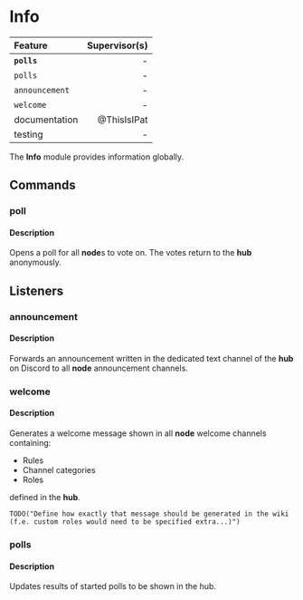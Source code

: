 # Info
    
| Feature          | Supervisor(s) |
|:---------------- | -------------:|
| **``polls``**    | - |
| ``polls``        | - |
| ``announcement`` | - |
| ``welcome``      | - |
| documentation    | @ThisIsIPat   |
| testing          | - |


The **Info** module provides information globally.

## Commands

### poll

#### Description

Opens a poll for all **node**s to vote on.
The votes return to the **hub** anonymously.


## Listeners

### announcement

#### Description

Forwards an announcement written in the dedicated text channel of the **hub** on Discord to all **node** announcement channels.


### welcome

#### Description

Generates a welcome message shown in all **node** welcome channels containing:

- Rules
- Channel categories
- Roles

defined in the **hub**.

```
TODO("Define how exactly that message should be generated in the wiki (f.e. custom roles would need to be specified extra...)")
```


### polls

#### Description

Updates results of started polls to be shown in the hub.